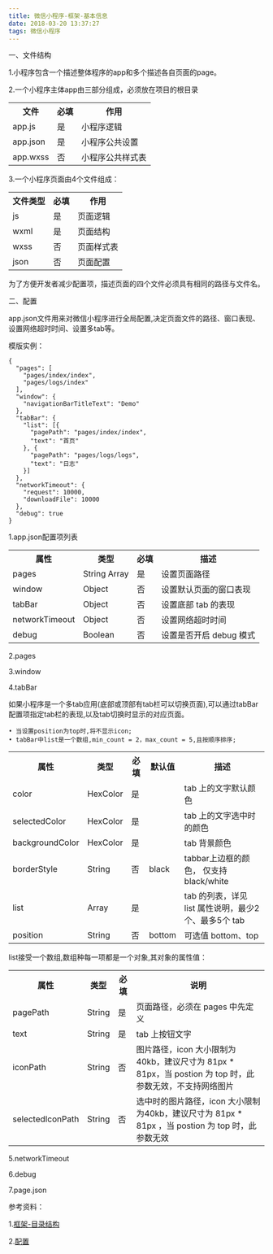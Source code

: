 ```yaml
---
title: 微信小程序-框架-基本信息
date: 2018-03-20 13:37:27
tags: 微信小程序
---
```


一、文件结构

1.小程序包含一个描述整体程序的app和多个描述各自页面的page。

2.一个小程序主体app由三部分组成，必须放在项目的根目录
<table>
	<tr>
		<th>文件</th>
		<th>必填</th>
		<th>作用</th>
	</tr>
	<tr>
		<td>app.js</td>
		<td>是</td>
		<td>小程序逻辑</td>
	</tr>
	<tr>
		<td>app.json</td>
		<td>是</td>
		<td>小程序公共设置</td>
	</tr>
	<tr>
		<td>app.wxss</td>
		<td>否</td>
		<td>小程序公共样式表</td>
	</tr>
</table>

3.一个小程序页面由4个文件组成：
<table>
	<tr>
		<th>文件类型</th>
		<th>必填</th>
		<th>作用</th>
	</tr>
	<tr>
		<td>js</td>
		<td>是</td>
		<td>页面逻辑</td>
	</tr>
	<tr>
		<td>wxml</td>
		<td>是</td>
		<td>页面结构</td>
	</tr>
	<tr>
		<td>wxss</td>
		<td>否</td>
		<td>页面样式表</td>
	</tr>
	<tr>
		<td>json</td>
		<td>否</td>
		<td>页面配置</td>
	</tr>
</table>

为了方便开发者减少配置项，描述页面的四个文件必须具有相同的路径与文件名。

二、配置

app.json文件用来对微信小程序进行全局配置,决定页面文件的路径、窗口表现、设置网络超时时间、设置多tab等。

模版实例：

	{
	  "pages": [
	    "pages/index/index",
	    "pages/logs/index"
	  ],
	  "window": {
	    "navigationBarTitleText": "Demo"
	  },
	  "tabBar": {
	    "list": [{
	      "pagePath": "pages/index/index",
	      "text": "首页"
	    }, {
	      "pagePath": "pages/logs/logs",
	      "text": "日志"
	    }]
	  },
	  "networkTimeout": {
	    "request": 10000,
	    "downloadFile": 10000
	  },
	  "debug": true
	}
1.app.json配置项列表
<table>
	<tr>
		<th>属性</th>
		<th>类型</th>
		<th>必填</th>
		<th>描述</th>
	</tr>
	<tr>
		<td>pages</td>
		<td>String Array</td>
		<td>是</td>
		<td>设置页面路径</td>
	<tr>
		<td>window</td>
		<td>Object</td>
		<td>否</td>
		<td>设置默认页面的窗口表现</td>
	</tr>
	<tr>
		<td>tabBar</td>
		<td>Object</td>
		<td>否</td>
		<td>设置底部 tab 的表现</td>
	</tr>
	<tr>
		<td>networkTimeout</td>
		<td>Object</td>
		<td>否</td>
		<td>设置网络超时时间</td>
	</tr>
	<tr>
		<td>debug</td>
		<td>Boolean</td>
		<td>否</td>
		<td>设置是否开启 debug 模式</td>
	</tr>
</table>

2.pages

3.window



4.tabBar

如果小程序是一个多tab应用(底部或顶部有tab栏可以切换页面),可以通过tabBar配置项指定tab栏的表现,以及tab切换时显示的对应页面。

	• 当设置position为top时,将不显示icon;
	• tabBar中list是一个数组,min_count = 2，max_count = 5,且按顺序排序;

<table>
	<tr>
		<th>属性</th>
		<th>类型</th>
		<th>必填</th>
		<th>默认值</th>
		<th>描述</th>
	</tr>
	<tr>
		<td>color</td>
		<td>HexColor</td>
		<td>是</td>
		<td></td>
		<td>tab 上的文字默认颜色</td>
	<tr>
		<td>selectedColor</td>
		<td>HexColor</td>
		<td>是</td>
		<td></td>
		<td>tab 上的文字选中时的颜色</td>
	</tr>
	<tr>
		<td>backgroundColor</td>
		<td>HexColor</td>
		<td>是</td>
		<td></td>
		<td>tab 背景颜色</td>
	</tr>
	<tr>
		<td>borderStyle</td>
		<td>String</td>
		<td>否</td>
		<td>black</td>
		<td>tabbar上边框的颜色， 仅支持 black/white</td>
	</tr>
	<tr>
		<td>list</td>
		<td>Array</td>
		<td>是</td>
		<td></td>
		<td>tab 的列表，详见 list 属性说明，最少2个、最多5个 tab</td>
	</tr>
	<tr>
		<td>position</td>
		<td>String</td>
		<td>否</td>
		<td>bottom</td>
		<td>可选值 bottom、top</td>
	</tr>
</table>
list接受一个数组,数组种每一项都是一个对象,其对象的属性值：
<table>
	<tr>
		<th>属性</th>
		<th>类型</th>
		<th>必填</th>
		<th>说明</th>
	</tr>
	<tr>
		<td>pagePath</td>
		<td>String </td>
		<td>是</td>
		<td>页面路径，必须在 pages 中先定义</td>
	<tr>
		<td>text</td>
		<td>String</td>
		<td>是</td>
		<td>tab 上按钮文字</td>
	</tr>
	<tr>
		<td>iconPath</td>
		<td>String</td>
		<td>否</td>
		<td>图片路径，icon 大小限制为40kb，建议尺寸为 81px * 81px，当 postion 为 top 时，此参数无效，不支持网络图片</td>
	</tr>
	<tr>
		<td>selectedIconPath</td>
		<td>String</td>
		<td>否</td>
		<td>选中时的图片路径，icon 大小限制为40kb，建议尺寸为 81px * 81px ，当 postion 为 top 时，此参数无效</td>
	</tr>
</table>

5.networkTimeout

6.debug

7.page.json










参考资料：

1.[框架-目录结构](https://mp.weixin.qq.com/debug/wxadoc/dev/framework/structure.html)

2.[配置](https://mp.weixin.qq.com/debug/wxadoc/dev/framework/config.html)